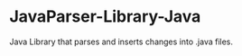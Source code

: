 JavaParser-Library-Java
=======================

Java Library that parses and inserts changes into .java files.
